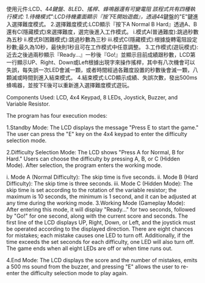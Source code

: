 使用元件:LCD、4*4鍵盤、8LED、搖桿、蜂鳴器還有可變電阻
該程式共有四種執行模式:
1.待機模式":LCD待機畫面顯示『按下E開始遊戲』，透過4*4鍵盤的"E"鍵進入選擇難度模式。
2.選擇難度模式:LCD顯示『按下A Normal B Hard』透過A、B還有C(隱藏模式)來選擇難度，選完後進入工作模式。
   i.模式A(普通難度):跳過秒數為五秒
  ii.模式B(困難模式):跳過秒數為三秒
 iii.模式C(隱藏模式):根據旋轉電阻設定秒數;最久為10秒，最快則1秒且可在工作模式中任意調整。
3.工作模式(遊玩模式):近去之後過兩秒顯示『Ready...』一秒後『Go!』並顯示目前成績跟秒數，LCD第一行顯示UP、Right、Down或Left根據出現字來操作搖桿，其中有八次機會可以失誤，每失誤一次LED會滅一顆，或者時間經過各難度設置的秒數後會滅一顆，八顆滅或時間到進入結束模式。
4.結束模式:LCD顯示成績、失誤次數，發出500ms蜂鳴器，並按下E後可以重新進入選擇難度模式遊玩。

Components Used: LCD, 4x4 Keypad, 8 LEDs, Joystick, Buzzer, and Variable Resistor.

The program has four execution modes:

1.Standby Mode: The LCD displays the message "Press E to start the game." The user can press the "E" key on the 4x4 keypad to enter the difficulty selection mode.

2.Difficulty Selection Mode: The LCD shows "Press A for Normal, B for Hard." Users can choose the difficulty by pressing A, B, or C (Hidden Mode). After selection, the program enters the working mode.

i. Mode A (Normal Difficulty): The skip time is five seconds.
ii. Mode B (Hard Difficulty): The skip time is three seconds.
iii. Mode C (Hidden Mode): The skip time is set according to the rotation of the variable resistor; the maximum is 10 seconds, the minimum is 1 second, and it can be adjusted at any time during the working mode.
3.Working Mode (Gameplay Mode): After entering this mode, it will display "Ready..." for two seconds, followed by "Go!" for one second, along with the current score and seconds. The first line of the LCD displays UP, Right, Down, or Left, and the joystick must be operated according to the displayed direction. There are eight chances for mistakes; each mistake causes one LED to turn off. Additionally, if the time exceeds the set seconds for each difficulty, one LED will also turn off. The game ends when all eight LEDs are off or when time runs out.

4.End Mode: The LCD displays the score and the number of mistakes, emits a 500 ms sound from the buzzer, and pressing "E" allows the user to re-enter the difficulty selection mode to play again.
